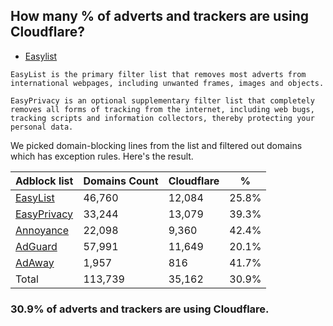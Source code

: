## How many % of adverts and trackers are using Cloudflare?


- [Easylist](https://web.archive.org/web/20210516110248/https://easylist.to/)
```
EasyList is the primary filter list that removes most adverts from international webpages, including unwanted frames, images and objects.

EasyPrivacy is an optional supplementary filter list that completely removes all forms of tracking from the internet, including web bugs, tracking scripts and information collectors, thereby protecting your personal data.
```


We picked domain-blocking lines from the list and filtered out domains which has exception rules.
Here's the result.


| Adblock list | Domains Count | Cloudflare | % |
| --- | --- | --- | --- |
| [EasyList](https://easylist.to/easylist/easylist.txt) | 46,760 | 12,084 | 25.8% |
| [EasyPrivacy](https://easylist.to/easylist/easyprivacy.txt) | 33,244 | 13,079 | 39.3% |
| [Annoyance](https://secure.fanboy.co.nz/fanboy-annoyance.txt) | 22,098 | 9,360 | 42.4% |
| [AdGuard](https://adguardteam.github.io/AdGuardSDNSFilter/Filters/filter.txt) | 57,991 | 11,649 | 20.1% |
| [AdAway](https://raw.githubusercontent.com/AdAway/adaway.github.io/master/hosts.txt) | 1,957 | 816 | 41.7% |
| Total | 113,739 | 35,162 | 30.9% |


### 30.9% of adverts and trackers are using Cloudflare.